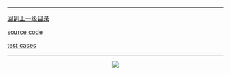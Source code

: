 ----------
[回到上一级目录](https://zhaochenyou.github.io/Way-to-Algorithm/Chapter-4/)

[source code](https://github.com/zhaochenyou/Way-to-Algorithm/blob/master/Chapter-4/src/LongestIncreasingSubsequenceExtension.hpp)

[test cases](https://github.com/zhaochenyou/Way-to-Algorithm/blob/master/Chapter-4/src/LongestIncreasingSubsequenceExtension.cpp)

----------
<p align="center"><img src="https://github.com/zhaochenyou/Way-to-Algorithm/raw/master/Chapter-4/LinearDP/res/LongestIncreasingSubsequenceExtension.png" /></p>
